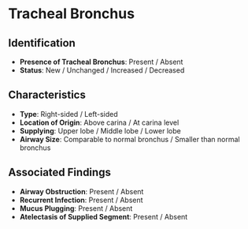 
# Tracheal Bronchus

## Identification

- **Presence of Tracheal Bronchus**: Present / Absent
- **Status**: New / Unchanged / Increased / Decreased

## Characteristics

- **Type**: Right-sided / Left-sided
- **Location of Origin**: Above carina / At carina level
- **Supplying**: Upper lobe / Middle lobe / Lower lobe
- **Airway Size**: Comparable to normal bronchus / Smaller than normal bronchus

## Associated Findings

- **Airway Obstruction**: Present / Absent
- **Recurrent Infection**: Present / Absent
- **Mucus Plugging**: Present / Absent
- **Atelectasis of Supplied Segment**: Present / Absent
